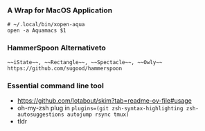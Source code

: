 ### A Wrap for MacOS Application 
```
# ~/.local/bin/xopen-aqua
open -a Aquamacs $1
```

### HammerSpoon Alternativeto
```
~~iState~~, ~~Rectangle~~, ~~Spectacle~~, ~~Owly~~
https://github.com/sugood/hammerspoon
```
### Essential command line tool
 - https://github.com/lotabout/skim?tab=readme-ov-file#usage
 - oh-my-zsh plug in ```plugins=(git zsh-syntax-highlighting zsh-autosuggestions autojump rsync tmux)```
 - tldr


